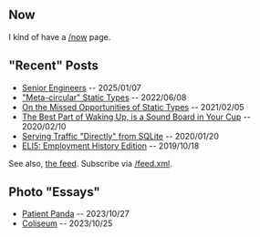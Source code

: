 ## Now

I kind of have a [/now](/now.html) page. 

## "Recent" Posts

* [Senior Engineers](/senior-engineers.html) -- 2025/01/07
* ["Meta-circular" Static Types](/metacircular-static-types.html) -- 2022/06/08
* [On the Missed Opportunities of Static Types](/on-the-missed-opportunities-of-static-types.html) -- 2021/02/05
* [The Best Part of Waking Up, is a Sound Board in Your Cup](/the-best-part-of-waking-up-sound-board-in-cup.html) -- 2020/02/10
* [Serving Traffic "Directly" from SQLite](/serving-traffic-directly-from-sqlite.html) -- 2020/01/20
* [ELI5: Employment History Edition](/eli5-employment-history.html) -- 2019/10/18

See also, [the feed](/feed.html). Subscribe via [/feed.xml](/feed.xml).

## Photo "Essays"

* [Patient Panda](/essay/patient-panda.html) -- 2023/10/27
* [Coliseum](/essay/coliseum.html) -- 2023/10/25

